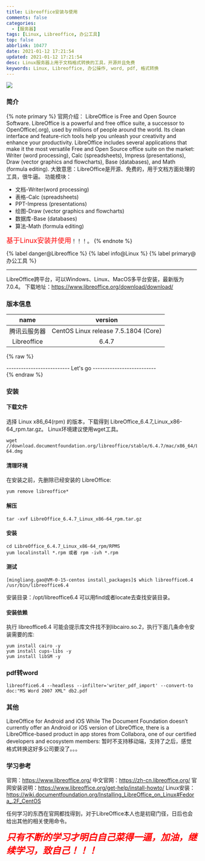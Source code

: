 ```yaml
---
title: Libreoffice安装与使用
comments: false
categories:
  - [服务器]
tags: [Linux, Libreoffice, 办公工具]
top: false
abbrlink: 10477
date: 2021-01-12 17:21:54
updated: 2021-01-12 17:21:54
desc: Linux服务器上用于文档格式转换的工具，开源并且免费
keywords: Linux, Libreoffice, 办公操作, word, pdf, 格式转换
---
```


![](/images/article_libreoffice.jpg)

### 简介
{% note primary %}
官网介绍：
LibreOffice is Free and Open Source Software. LibreOffice is a powerful and free office suite, a successor to OpenOffice(.org), used by millions of people around the world. Its clean interface and feature-rich tools help you unleash your creativity and enhance your productivity. LibreOffice includes several applications that make it the most versatile Free and Open Source office suite on the market: Writer (word processing), Calc (spreadsheets), Impress (presentations), Draw (vector graphics and flowcharts), Base (databases), and Math (formula editing).
大致意思：LibreOffice是开源、免费的，用于文档方面处理的工具，很牛逼。
功能模块：
- 文档-Writer(word processing)
- 表格-Calc (spreadsheets)
- PPT-Impress (presentations)
- 绘图-Draw (vector graphics and flowcharts)
- 数据库-Base (databases)
- 算法-Math (formula editing)

<font color='red' size=4.5>基于Linux安装并使用</font>！！！。
{% endnote %}

{% label danger@Libreoffice %} {% label info@Linux %} {% label primary@办公工具 %}

<!--more-->
<hr />

LibreOffice跨平台，可以Windows、Linux、MacOS多平台安装，最新版为7.0.4。
下载地址：https://www.libreoffice.org/download/download/

### 版本信息

|     name     |               version                |
|:------------:|:------------------------------------:|
| 腾讯云服务器 | CentOS Linux release 7.5.1804 (Core) |
| Libreoffice  |                6.4.7                 |


{% raw %}
<div class="post_cus_note">-------------------------- Let's go --------------------------</div>
{% endraw %}

### 安装

#### 下载文件
选择 Linux x86_64(rpm) 的版本，下载得到 LibreOffice_6.4.7_Linux_x86-64_rpm.tar.gz。
Linux环境建议使用wget工具。
```
wget //download.documentfoundation.org/libreoffice/stable/6.4.7/mac/x86_64/LibreOffice_6.4.7_MacOS_x86-64.dmg
```

#### 清理环境
在安装之前，先删除已经安装的 LibreOffice:
```
yum remove libreoffice*
```

#### 解压
```
tar -xvf LibreOffice_6.4.7_Linux_x86-64_rpm.tar.gz
```
#### 安装
```
cd LibreOffice_6.4.7_Linux_x86-64_rpm/RPMS
yum localinstall *.rpm 或者 rpm -ivh *.rpm
```

#### 测试
```
[mingliang.gao@VM-0-15-centos install_packages]$ which libreoffice6.4
/usr/bin/libreoffice6.4
```
安装目录：/opt/libreoffice6.4
可以用find或者locate去查找安装目录。

#### 安装依赖

执行 libreoffice6.4 可能会提示库文件找不到libcairo.so.2，执行下面几条命令安装需要的库:
```
yum install cairo -y
yum install cups-libs -y
yum install libSM -y
```

### pdf转word

```
libreoffice6.4 --headless --infilter='writer_pdf_import' --convert-to doc:"MS Word 2007 XML" db2.pdf
```

### 其他

LibreOffice for Android and iOS
While The Document Foundation doesn’t currently offer an Android or iOS version of LibreOffice, there is a LibreOffice-based product in app stores from Collabora, one of our certified developers and ecosystem members:
暂时不支持移动端，支持了之后，感觉格式转换这好多公司要没了。。。

### 学习参考

官网：https://www.libreoffice.org/
中文官网：https://zh-cn.libreoffice.org/
官网安装说明：https://www.libreoffice.org/get-help/install-howto/
Linux安装：https://wiki.documentfoundation.org/Installing_LibreOffice_on_Linux#Fedora_.2F_CentOS

任何学习的东西在官网都找得到，对于LibreOffice本人也是初窥门径，日后也会给出其他的相关使用命令。


<font color="red" size="5">***只有不断的学习才明白自己菜得一逼，加油，继续学习，致自己！！！***</font>
